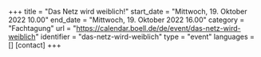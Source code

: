 +++
title = "Das Netz wird weiblich!"
start_date = "Mittwoch, 19. Oktober 2022 10.00"
end_date = "Mittwoch, 19. Oktober 2022 16.00"
category = "Fachtagung"
url = "https://calendar.boell.de/de/event/das-netz-wird-weiblich"
identifier = "das-netz-wird-weiblich"
type = "event"
languages = []
[contact]
+++